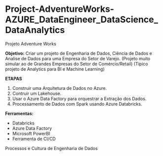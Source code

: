 # Project-AdventureWorks-AZURE_DataEngineer_DataScience_DataAnalytics

Projeto Adventure Works  

**Objetivo:** 
Criar um projeto de Engenharia de Dados, Ciência de Dados e Analise de Dados para uma Empresa do Setor de Varejo.
(Projeto muito simular ao de Grandes Empresas do Setor de Comércio/Retail)
(Típico projeto de Analytics para BI e Machine Learning)

**ETAPAS** 

1. Construir uma Arquitetura de Dados no Azure.
2. Contruir um Lakehouse.
3. Usar o  Azure Data Factory para orquestrar a Extração dos Dados.
4. Processamento de Dados com Spark usando Azure Databricks.

**Ferramentas:**

- Databricks
- Azure Data Factory
- Microsoft PowerBI
- Ferramenta de CI/CD

Processos e Cultura de Engenharia de Dados
